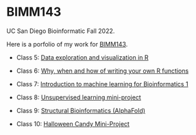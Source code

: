 # BIMM143
UC San Diego Bioinformatic Fall 2022.

Here is a porfolio of my work for [BIMM143](https://bioboot.github.io/bimm143_F22/).

- Class 5: [Data exploration and visualization in R](https://github.com/chloedo34/bimm143/blob/main/class05/class05.pdf)

- Class 6: [Why, when and how of writing your own R functions](https://github.com/chloedo34/bimm143/blob/main/class06/class06.pdf)

- Class 7: [Introduction to machine learning for Bioinformatics 1](https://github.com/chloedo34/bimm143/blob/main/class07/Lab-7.pdf)

- Class 8: [Unsupervised learning mini-project](https://github.com/chloedo34/bimm143/blob/main/class08_mini_project/class08.pdf)

- Class 9: [Structural Bioinformatics (AlphaFold)](https://github.com/chloedo34/bimm143/blob/main/class09/Class09.pdf)

- Class 10: [Halloween Candy Mini-Project](https://github.com/chloedo34/bimm143/blob/main/class10/Class10.pdf)
